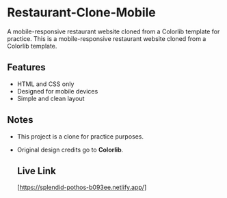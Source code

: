 # Restaurant-Clone-Mobile
A mobile-responsive restaurant website cloned from a Colorlib template for practice.
This is a mobile-responsive restaurant website cloned from a Colorlib template.

## Features
- HTML and CSS only
- Designed for mobile devices
- Simple and clean layout

## Notes
- This project is a clone for practice purposes.
- Original design credits go to **Colorlib**.

  ## Live Link
  [https://splendid-pothos-b093ee.netlify.app/]
